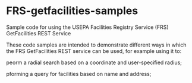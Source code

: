 FRS-getfacilities-samples
=========================

Sample code for using the USEPA Facilities Registry Service (FRS) GetFacilities REST Service

These code samples are intended to demonstrate different ways in which the FRS GetFacilities REST service can be used, for example using it to:

peorm a radial search based on a coordinate and user-specified radius; 

pforming a query for facilities based on name and address; 
